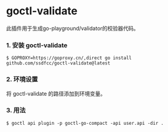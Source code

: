 # goctl-validate
此插件用于生成go-playground/validator的校验器代码。

### 1. 安装 goctl-validate

```
$ GOPROXY=https://goproxy.cn/,direct go install github.com/ssdfcc/goctl-validate@latest
```

### 2. 环境设置
   将 goctl-validate 的路径添加到环境变量。

### 3. 用法
```
$ goctl api plugin -p goctl-go-compact -api user.api -dir .
```